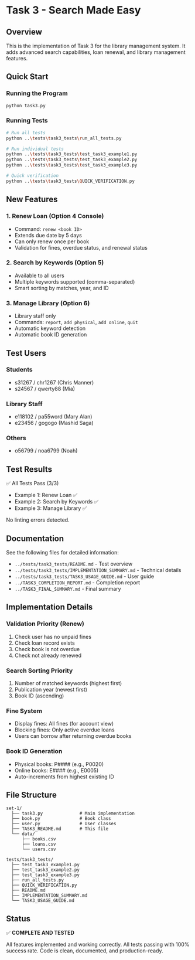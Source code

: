 # Task 3 - Search Made Easy

## Overview

This is the implementation of Task 3 for the library management system. It adds advanced search capabilities, loan renewal, and library management features.

## Quick Start

### Running the Program

```bash
python task3.py
```

### Running Tests

```bash
# Run all tests
python ..\tests\task3_tests\run_all_tests.py

# Run individual tests
python ..\tests\task3_tests\test_task3_example1.py
python ..\tests\task3_tests\test_task3_example2.py
python ..\tests\task3_tests\test_task3_example3.py

# Quick verification
python ..\tests\task3_tests\QUICK_VERIFICATION.py
```

## New Features

### 1. Renew Loan (Option 4 Console)

- Command: `renew <book ID>`
- Extends due date by 5 days
- Can only renew once per book
- Validation for fines, overdue status, and renewal status

### 2. Search by Keywords (Option 5)

- Available to all users
- Multiple keywords supported (comma-separated)
- Smart sorting by matches, year, and ID

### 3. Manage Library (Option 6)

- Library staff only
- Commands: `report`, `add physical`, `add online`, `quit`
- Automatic keyword detection
- Automatic book ID generation

## Test Users

### Students

- s31267 / chr1267 (Chris Manner)
- s24567 / qwerty88 (Mia)

### Library Staff

- e118102 / pa55word (Mary Alan)
- e23456 / gogogo (Mashid Saga)

### Others

- o56799 / noa6799 (Noah)

## Test Results

✅ All Tests Pass (3/3)

- Example 1: Renew Loan ✅
- Example 2: Search by Keywords ✅
- Example 3: Manage Library ✅

No linting errors detected.

## Documentation

See the following files for detailed information:

- `../tests/task3_tests/README.md` - Test overview
- `../tests/task3_tests/IMPLEMENTATION_SUMMARY.md` - Technical details
- `../tests/task3_tests/TASK3_USAGE_GUIDE.md` - User guide
- `../TASK3_COMPLETION_REPORT.md` - Completion report
- `../TASK3_FINAL_SUMMARY.md` - Final summary

## Implementation Details

### Validation Priority (Renew)

1. Check user has no unpaid fines
2. Check loan record exists
3. Check book is not overdue
4. Check not already renewed

### Search Sorting Priority

1. Number of matched keywords (highest first)
2. Publication year (newest first)
3. Book ID (ascending)

### Fine System

- Display fines: All fines (for account view)
- Blocking fines: Only active overdue loans
- Users can borrow after returning overdue books

### Book ID Generation

- Physical books: P#### (e.g., P0020)
- Online books: E#### (e.g., E0005)
- Auto-increments from highest existing ID

## File Structure

```
set-1/
  ├── task3.py              # Main implementation
  ├── book.py               # Book class
  ├── user.py               # User classes
  ├── TASK3_README.md       # This file
  └── data/
      ├── books.csv
      ├── loans.csv
      └── users.csv

tests/task3_tests/
  ├── test_task3_example1.py
  ├── test_task3_example2.py
  ├── test_task3_example3.py
  ├── run_all_tests.py
  ├── QUICK_VERIFICATION.py
  ├── README.md
  ├── IMPLEMENTATION_SUMMARY.md
  └── TASK3_USAGE_GUIDE.md
```

## Status

✅ **COMPLETE AND TESTED**

All features implemented and working correctly.
All tests passing with 100% success rate.
Code is clean, documented, and production-ready.
